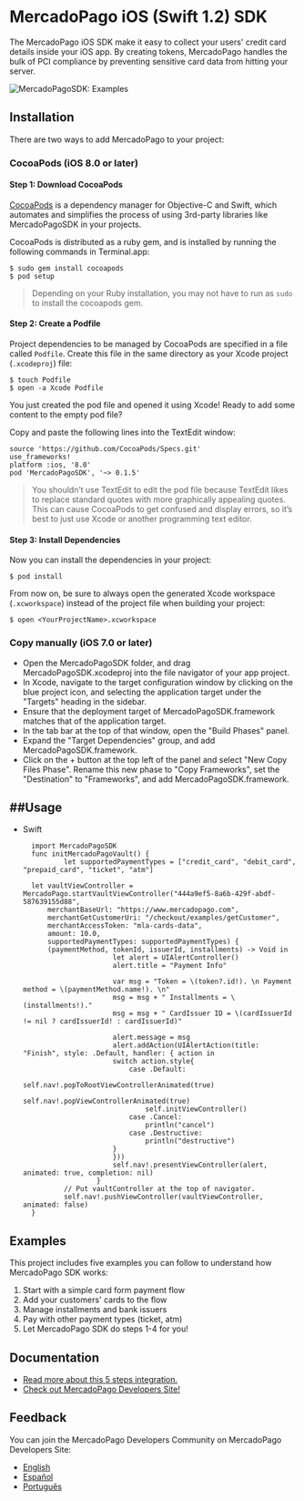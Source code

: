 # MercadoPago iOS (Swift 1.2) SDK
The MercadoPago iOS SDK make it easy to collect your users' credit card details inside your iOS app. By creating tokens, MercadoPago handles the bulk of PCI compliance by preventing sensitive card data from hitting your server.

![MercadoPagoSDK: Examples](https://raw.githubusercontent.com/mercadopago/sdk-ios/master/Screenshots/mercadopagosdk.png)

## Installation

There are two ways to add MercadoPago to your project:

### CocoaPods (iOS 8.0 or later)

#### Step 1: Download CocoaPods

[CocoaPods](http://cocoapods.org) is a dependency manager for Objective-C and Swift, which automates and simplifies the process of using 3rd-party libraries like MercadoPagoSDK in your projects.

CocoaPods is distributed as a ruby gem, and is installed by running the following commands in Terminal.app:

    $ sudo gem install cocoapods
    $ pod setup

> Depending on your Ruby installation, you may not have to run as `sudo` to install the cocoapods gem.

#### Step 2: Create a Podfile

Project dependencies to be managed by CocoaPods are specified in a file called `Podfile`. Create this file in the same directory as your Xcode project (`.xcodeproj`) file:

    $ touch Podfile
    $ open -a Xcode Podfile

You just created the pod file and opened it using Xcode! Ready to add some content to the empty pod file?

Copy and paste the following lines into the TextEdit window:  
    
    source 'https://github.com/CocoaPods/Specs.git'
    use_frameworks!
    platform :ios, '8.0'
    pod 'MercadoPagoSDK', '~> 0.1.5'

> You shouldn’t use TextEdit to edit the pod file because TextEdit likes to replace standard quotes with more graphically appealing quotes. This can cause CocoaPods to get confused and display errors, so it’s best to just use Xcode or another programming text editor.

#### Step 3: Install Dependencies

Now you can install the dependencies in your project:

    $ pod install

From now on, be sure to always open the generated Xcode workspace (`.xcworkspace`) instead of the project file when building your project:

    $ open <YourProjectName>.xcworkspace

### Copy manually (iOS 7.0 or later)

- Open the MercadoPagoSDK folder, and drag MercadoPagoSDK.xcodeproj into the file navigator of your app project.
- In Xcode, navigate to the target configuration window by clicking on the blue project icon, and selecting the application target under the "Targets" heading in the sidebar.
- Ensure that the deployment target of MercadoPagoSDK.framework matches that of the application target.
- In the tab bar at the top of that window, open the "Build Phases" panel.
- Expand the "Target Dependencies" group, and add MercadoPagoSDK.framework.
- Click on the + button at the top left of the panel and select "New Copy Files Phase". Rename this new phase to "Copy Frameworks", set the "Destination" to "Frameworks", and add MercadoPagoSDK.framework.

##Usage
-----
- Swift 

        import MercadoPagoSDK
        func initMercadoPagoVault() {
                let supportedPaymentTypes = ["credit_card", "debit_card", "prepaid_card", "ticket", "atm"]
		
		let vaultViewController = MercadoPago.startVaultViewController("444a9ef5-8a6b-429f-abdf-587639155d88",
			merchantBaseUrl: "https://www.mercadopago.com", 
			merchantGetCustomerUri: "/checkout/examples/getCustomer", 
			merchantAccessToken: "mla-cards-data", 
			amount: 10.0, 
			supportedPaymentTypes: supportedPaymentTypes) { 
			(paymentMethod, tokenId, issuerId, installments) -> Void in
                        	let alert = UIAlertController()
                        	alert.title = "Payment Info"
                
                        	var msg = "Token = \(token?.id!). \n Payment method = \(paymentMethod.name!). \n"
                        	msg = msg + " Installments = \(installments!)."
                        	msg = msg + " CardIssuer ID = \(cardIssuerId != nil ? cardIssuerId! : cardIssuerId)"
                
                        	alert.message = msg
                        	alert.addAction(UIAlertAction(title: "Finish", style: .Default, handler: { action in
                          	switch action.style{
                            	case .Default:
                              		self.nav!.popToRootViewControllerAnimated(true)
                              		self.nav!.popViewControllerAnimated(true)
                              		self.initViewController()
                            	case .Cancel:
                              		println("cancel")
                            	case .Destructive:
                              		println("destructive")
                          	}
                        	}))
                        	self.nav!.presentViewController(alert, animated: true, completion: nil)
                    	}
                // Put vaultController at the top of navigator.
                self.nav!.pushViewController(vaultViewController, animated: false)
        }
        
## Examples

This project includes five examples you can follow to understand how MercadoPago SDK works:

1. Start with a simple card form payment flow
2. Add your customers' cards to the flow
3. Manage installments and bank issuers
4. Pay with other payment types (ticket, atm)
5. Let MercadoPago SDK do steps 1-4 for you!

## Documentation

+ [Read more about this 5 steps integration.](http://labs.mercadopago.com.ar/developers/es/solutions/payments/custom-checkout/charge-with-creditcard/ios/)
+ [Check out MercadoPago Developers Site!](http://labs.mercadopago.com.ar/developers)

## Feedback

You can join the MercadoPago Developers Community on MercadoPago Developers Site:

+ [English](http://developers.mercadopago.com/developers-forum?lang=en_US)
+ [Español](http://developers.mercadopago.com/foro-de-desarrolladores?lang=es_AR)
+ [Português](http://developers.mercadopago.com/foro-de-desenvolvedores?lang=pt_BR)
